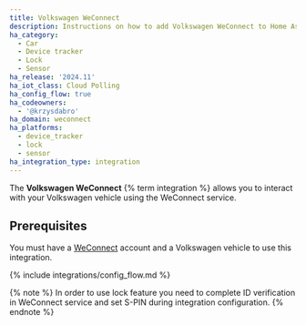 ```yaml
---
title: Volkswagen WeConnect
description: Instructions on how to add Volkswagen WeConnect to Home Assistant.
ha_category:
  - Car
  - Device tracker
  - Lock
  - Sensor
ha_release: '2024.11'
ha_iot_class: Cloud Polling
ha_config_flow: true
ha_codeowners:
  - '@krzysdabro'
ha_domain: weconnect
ha_platforms:
  - device_tracker
  - lock
  - sensor
ha_integration_type: integration
---
```


The **Volkswagen WeConnect** {% term integration %} allows you to interact with your Volkswagen vehicle using the WeConnect service.

## Prerequisites

You must have a [WeConnect](https://www.myvolkswagen.net/) account and a Volkswagen vehicle to use this integration.

{% include integrations/config_flow.md %}

{% note %}
In order to use lock feature you need to complete ID verification in WeConnect service and set S-PIN during integration configuration.
{% endnote %}
